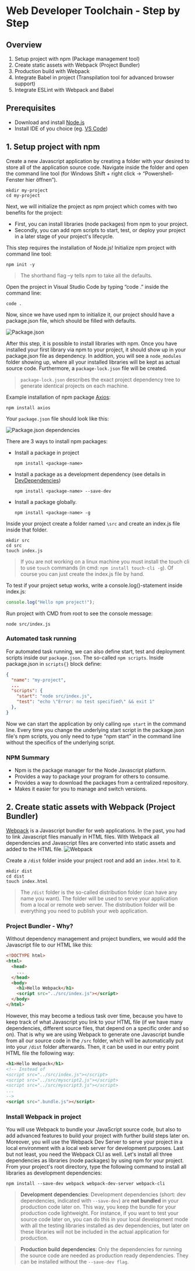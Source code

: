 # Web Developer Toolchain - Step by Step

## Overview
1. Setup project with npm (Package management tool)
2. Create static assets with Webpack (Project Bundler)
3. Production build with Webpack
4. Integrate Babel in project (Transpilation tool for advanced browser support)
5. Integrate ESLint with Webpack and Babel 
## Prerequisites
- Download and install [Node.js](https://nodejs.org/)
- Install IDE of you choice (eg. [VS Code](https://code.visualstudio.com/download))

## 1. Setup project with npm
Create a new Javascript application by creating a folder with your desired <project-name> to store all of the application source code. Navigate inside the folder and open the command line tool (for Windows Shift + right click -> “Powershell-Fenster hier öffnen”).

```shell
mkdir my-project
cd my-project
```

Next, we will initialize the project as npm project which comes with two benefits for the project: 
- First, you can install libraries (node packages) from npm to your project. 
- Secondly, you can add npm scripts to start, test, or deploy your project in a later stage of your project's lifecycle.

This step requires the installation of Node.js! Initialize npm project with command line tool:

``` shell
npm init -y
```
> The shorthand flag –y tells npm to take all the defaults.

Open the project in Visual Studio Code by typing “code .” inside the command line:

``` shell
code .
```

Now, since we have used npm to initialize it, our project should have a package.json file, which should be filled with defaults.

![Package.json](https://github.com/leonardo1710/WebEngineeringSDE/blob/main/2WebDeveloperToolchain/images/packagejson1.PNG)

After this step, it is possible to install libraries with npm. Once you have installed your first library via npm to your project, it should show up in your package.json file as dependency. In addition, you will see a `node_modules` folder showing up, where all your installed libraries will be kept as actual source code. Furthermore, a `package-lock.json` file will be created.
> `package-lock.json` describes the exact project dependency tree to generate identical projects on each machine.

Example installation of npm package [Axios](https://github.com/axios/axios):
``` shell
npm install axios
```

Your `package.json` file should look like this:

![Package.json dependencies](https://github.com/leonardo1710/WebEngineeringSDE/blob/main/2WebDeveloperToolchain/images/packagejson_dependencies.PNG)

There are 3 ways to install npm packages: 
- Install a package in project
  ``` shell
  npm install <package-name>
  ```
- Install a package as a development dependency (see details in [DevDependencies](#devdependencies))
  ``` shell
  npm install <package-name> --save-dev
  ```
- Install a package globally. 
  ``` shell
  npm install <package-name> -g
  ```

Inside your project create a folder named `\src`  and create an index.js file inside that folder. 

``` shell
mkdir src
cd src
touch index.js
```

> If you are not working on a linux machine you must install the touch cli to use `touch` commands (in cmd: `npm install touch-cli -g`). Of course you can just create the index.js file by hand.

To test if your project setup works, write a console.log()-statement inside index.js:

``` javascript
console.log("Hello npm project!");
```

Run project with CMD from root to see the console message:
``` shell
node src/index.js
```

### Automated task running

For automated task running, we can also define start, test and deployment scripts inside our `package.json`. The so-called `npm scripts`. Inside package.json in `scripts{}` block define:
``` json
{ 
  "name": "my-project",
  ...
  "scripts": {
    "start": "node src/index.js",
    "test": "echo \"Error: no test specified\" && exit 1"
  },
}
```

Now we can start the application by only calling `npm start` in the command line. Every time you change the underlying start script in the package.json file's npm scripts, you only need to type “npm start” in the command line without the specifics of the underlying script.

### NPM Summary
- Npm is the package manager for the Node Javascript platform.
- Provides a way to package your program for others to consume.
- Provides a way to download the packages from a centralized repository.
- Makes it easier for you to manage and switch versions.

## <a name="webpack">2. Create static assets with Webpack (Project Bundler)</a> 
[Webpack](https://webpack.js.org/) is a Javascript bundler for web applications. In the past, you had to link Javascript files
manually in HTML files. With Webpack all dependencies and Javascript files are converted into static
assets and added to the HTML file.
![Webpack](https://www.w-vision.ch/blog/2018/webpack/image-thumb__518__support-article-zoom/webpack_overview.jpg "Static asset bundling")

Create a `/dist` folder inside your project root and add an `index.html` to it.
``` shell 
mkdir dist
cd dist
touch index.html
```
> The `/dist` folder is the so-called distribution folder (can have any name you want). The folder will be used to serve your application from a local or remote web server. The distribution folder will be everything you need to publish your web application.

### Project Bundler - Why?
Without dependency management and project bundlers, we would add the Javascript file to our HTML like this:
``` html
<!DOCTYPE html>
<html>
  <head>
    ...
  </head>
  <body>
    <h1>Hello Webpack</h1>
    <script src="../src/index.js"></script>
  </body>
</html>
```
However, this may become a tedious task over time, because you have to keep track of what Javascript you link to your HTML file (if we have many dependencies, different source files, that depend on a specific order and so on). That is why we are using Webpack to generate one Javascript bundle from all our source code in the `/src` folder, which will be automatically put into your `/dist` folder afterwards. Then, it can be used in our entry point HTML file the following way:
``` html
<h1>Hello Webpack</h1>
<!-- Instead of 
<script src="../src/index.js"></script>
<script src="../src/myscript2.js"></script>
<script src="../src/myscript3.js"></script>
...
-->
<script src=".bundle.js"></script>
```

### Install Webpack in project
You will use Webpack to bundle your JavaScript source code, but also to add advanced features to build your project with further build steps later on. Moreover, you will use the Webpack Dev Server to serve your project in a local environment with a local web server for development purposes. Last but not least, you need the Webpack CLI as well. Let's install all three dependencies as libraries (node packages) by using npm for your project. From your project's root directory, type the following command to install all libraries as development dependencies:
``` shell
npm install --save-dev webpack webpack-dev-server webpack-cli
```
> <a name="devdependencies">Development dependencies</a>: Development dependencies (short: dev dependencies, indicated with `--save-dev`) are <b>not bundled</b> in
your production code later on. This way, you keep the bundle for your production code lightweight. For instance,
if you want to test your source code later on, you can do this in your local development mode with all the
testing libraries installed as dev dependencies, but later on these libraries will not be included in the actual
application for production. 

> <a name="proddependencies">Production build dependencies</a>: Only the dependencies for running the source code are needed as production ready
dependencies. They can be installed without the `--save-dev flag`.